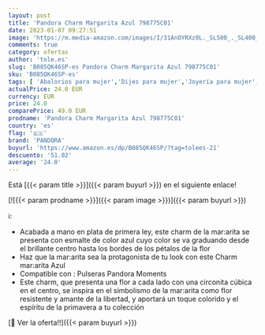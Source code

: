 ```yaml
---
layout: post
title: 'Pandora Charm Margarita Azul 798775C01'
date: 2023-01-07 09:27:51
image: 'https://m.media-amazon.com/images/I/31AnOYRXz0L._SL500_._SL400_.jpg'
comments: true
category: ofertas
author: 'tole.es'
slug: 'B085QK46SP-es Pandora Charm Margarita Azul 798775C01'
sku: 'B085QK46SP-es'
tags: [ 'Abalorios para mujer','Dijes para mujer','Joyería para mujer','Moda','Moda Mujer','pandora','🇪🇸', ]
actualPrice: 24.0 EUR
currency: EUR
price: 24.0
comparePrice: 49.0 EUR
prodname: 'Pandora Charm Margarita Azul 798775C01'
country: 'es'
flag: '🇪🇸'
brand: 'PANDORA'
buyurl: 'https://www.amazon.es/dp/B085QK46SP/?tag=tolees-21'
descuento: '51.02'
average: '24.0'
---
```


Está [{{< param title >}}]({{< param buyurl >}}) en el siguiente enlace!

[![{{< param prodname >}}]({{< param image >}})]({{< param buyurl >}})

ℹ️:

- Acabada a mano en plata de primera ley, este charm de la mar:arita se presenta con esmalte de color azul cuyo color se va graduando desde el brillante centro hasta los bordes de los pétalos de la flor
- Haz que la mar:arita sea la protagonista de tu look con este Charm mar:arita Azul
- Compatible con : Pulseras Pandora Moments
- Este charm, que presenta una flor a cada lado con una circonita cúbica en el centro, se inspira en el simbolismo de la mar:arita como flor resistente y amante de la libertad, y aportará un toque colorido y el espíritu de la primavera a tu colección

[🛒 Ver la oferta!!]({{< param buyurl >}})
